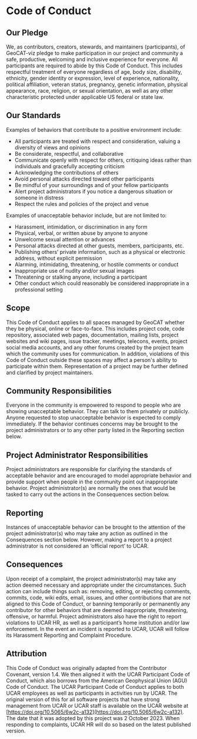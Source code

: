 # Code of Conduct

## Our Pledge

We, as contributors, creators, stewards, and maintainers (participants), of GeoCAT-viz pledge to make participation in our
project and community a safe, productive, welcoming and inclusive experience for everyone. All participants are required
to abide by this Code of Conduct. This includes respectful treatment of everyone regardless of age, body size, disability,
ethnicity, gender identity or expression, level of experience, nationality, political affiliation, veteran status, pregnancy,
genetic information, physical appearance, race, religion, or sexual orientation, as well as any other characteristic protected
under applicable US federal or state law.

## Our Standards

Examples of behaviors that contribute to a positive environment include:

- All participants are treated with respect and consideration, valuing a diversity of views and opinions
- Be considerate, respectful, and collaborative
- Communicate openly with respect for others, critiquing ideas rather than individuals and gracefully accepting criticism
- Acknowledging the contributions of others
- Avoid personal attacks directed toward other participants
- Be mindful of your surroundings and of your fellow participants
- Alert project administrators if you notice a dangerous situation or someone in distress
- Respect the rules and policies of the project and venue

Examples of unacceptable behavior include, but are not limited to:

- Harassment, intimidation, or discrimination in any form
- Physical, verbal, or written abuse by anyone to anyone
- Unwelcome sexual attention or advances
- Personal attacks directed at other guests, members, participants, etc.
- Publishing others’ private information, such as a physical or electronic address, without explicit permission
- Alarming, intimidating, threatening, or hostile comments or conduct
- Inappropriate use of nudity and/or sexual images
- Threatening or stalking anyone, including a participant
- Other conduct which could reasonably be considered inappropriate in a professional setting

## Scope

This Code of Conduct applies to all spaces managed by GeoCAT whether they be physical, online or face-to-face.
This includes project code, code repository, associated web pages, documentation, mailing lists, project websites
and wiki pages, issue tracker, meetings, telecons, events, project social media accounts, and any other forums
created by the project team which the community uses for communication. In addition, violations of this Code of
Conduct outside these spaces may affect a person's ability to participate within them. Representation of a project
may be further defined and clarified by project maintainers.

## Community Responsibilities

Everyone in the community is empowered to respond to people who are showing unacceptable behavior. They can talk to
them privately or publicly. Anyone requested to stop unacceptable behavior is expected to comply immediately. If the
behavior continues concerns may be brought to the project administrators or to any other party listed in the Reporting
section below.

## Project Administrator Responsibilities

Project administrators are responsible for clarifying the standards of acceptable behavior and are encouraged to model
appropriate behavior and provide support when people in the community point out inappropriate behavior. Project
administrator(s) are normally the ones that would be tasked to carry out the actions in the Consequences section below.

## Reporting

Instances of unacceptable behavior can be brought to the attention of the project administrator(s) who may take any action
as outlined in the Consequences section below. However, making a report to a project administrator is not considered an
‘official report’ to UCAR.

## Consequences

Upon receipt of a complaint, the project administrator(s) may take any action deemed necessary and appropriate under the
circumstances. Such action can include things such as: removing, editing, or rejecting comments, commits, code, wiki edits,
email, issues, and other contributions that are not aligned to this Code of Conduct, or banning temporarily or permanently
any contributor for other behaviors that are deemed inappropriate, threatening, offensive, or harmful. Project administrators
also have the right to report violations to UCAR HR, as well as a participant’s home institution and/or law enforcement. In
the event an incident is reported to UCAR, UCAR will follow its Harassment Reporting and Complaint Procedure.

## Attribution

This Code of Conduct was originally adapted from the Contributor Covenant, version 1.4. We then aligned it with the UCAR
Participant Code of Conduct, which also borrows from the American Geophysical Union (AGU) Code of Conduct. The UCAR Participant
Code of Conduct applies to both UCAR employees as well as participants in activities run by UCAR. The original version of this
for all software projects that have strong management from UCAR or UCAR staff is available on the UCAR website at
[https://doi.org/10.5065/6w2c-a132](https://doi.org/10.5065/6w2c-a132). The date that it was adopted by this project was 2
October 2023. When responding to complaints, UCAR HR will do so based on the latest published version.

